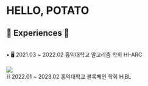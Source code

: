 <!--
**kwaktato/kwaktato** is a ✨ _special_ ✨ repository because its `README.md` (this file) appears on your GitHub profile.

Here are some ideas to get you started:

- 🔭 I’m currently working on ...
- 🌱 I’m currently learning ...
- 👯 I’m looking to collaborate on ...
- 🤔 I’m looking for help with ...
- 💬 Ask me about ...
- 📫 How to reach me: ...
- 😄 Pronouns: ...
- ⚡ Fun fact: ...
-->
<h1>HELLO, POTATO</h1>

<h2>💼 Experiences 💼</h2>
<p>
  <br>• 🖥️ 2021.03 ~ 2022.02 홍익대학교 알고리즘 학회 HI-ARC</br>
  <br><img src="https://img.shields.io/badge/Web3.js-F16822?logo=web3dotjs&logoColor=fff&style=for-the-badge" style="display: flex; vertical-align: middle;"> ⛓️ 2022.01 ~ 2023.02 홍익대학교 블록체인 학회 HIBL
  </br>
</p>
